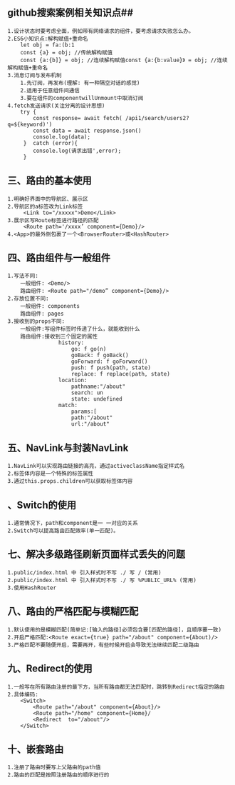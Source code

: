 ## github搜索案例相关知识点##
    1.设计状态时要考虑全面，例如带有网络请求的组件，要考虑请求失败怎么办。
    2.ES6小知识点:解构赋值+重命名
        let obj = fa:(b:1
        const {a} = obj; //传统解构赋值
        const {a:{b]} = obj; //连续解构赋值const {a:{b:value}》 = obj; //连续解构赋值+重命名
    3.消息订阅与发布机制
        1.先订阅，再发布(理解: 有一种隔空对话的感觉)
        2.适用于任意组件间通信
        3.要在组件的componentwillUnmount中取消订阅
    4.fetch发送请求(关注分离的设计思想)
        try {
            const response= await fetch( /api1/search/users2?q=${keyword)')
            const data = await response.json()
            console.log(data);
         }  catch (error){
            console.log(请求出错',error);
         }

## 三、路由的基本使用
    1.明确好界面中的导航区、展示区
    2.导航区的a标签改为Link标签
         <Link to="/xxxxx">Demo</Link>
    3.展示区写Route标签进行路径的匹配
         <Route path='/xxxx’ component={Demo}/>
    4.<App>的最外侧包裹了一个<BrowserRouter>或<HashRouter>

## 四、路由组件与一般组件
    1.写法不同:
        一般组件: <Demo/>
        路由组件: <Route path="/demo” component={Demo}/>
    2.存放位置不同:
        一般组件: components
        路由组件: pages
    3.接收到的props不同:
        一般组件:写组件标签时传递了什么，就能收到什么
        路由组件:接收到三个固定的属性
                    history:
                        go: f go(n)
                        goBack: f goBack()
                        goForward: f goForward()
                        push: f push(path, state)
                        replace: f replace(path, state) 
                    location:
                        pathname:"/about"
                        search: un
                        state: undefined
                    match:
                        params:[
                        path:"/about"
                        url:"/about"

## 五、NavLink与封装NavLink
    1.NavLink可以实现路由链接的高亮，通过activeclassName指定样式名
    2.标签体内容是一个特殊的标签属性
    3.通过this.props.children可以获取标签体内容

## 、Switch的使用
    1.通常情况下，path和component是一 一对应的关系
    2.Switch可以提高路由匹配效率(单一匹配)。


## 七、解决多级路径刷新页面样式丢失的问题
    1.public/index.html 中 引入样式时不写 ./ 写 / (常用)
    2.public/index.html 中 引入样式时不写 ./ 写 %PUBLIC_URL% (常用)
    3.使用HashRouter

## 八、路由的严格匹配与模糊匹配
    1.默认使用的是模糊匹配(简单记:[输入的路径]必须包含要[匹配的路径]，且顺序要一致)
    2.开启严格匹配:<Route exact={true} path="/about" component={About)/>
    3.严格匹配不要随便开启，需要再开，有些时候开启会导致无法继续匹配二级路由

    
## 九、Redirect的使用
    1.一般写在所有路由注册的最下方，当所有路由都无法匹配时，跳转到Redirect指定的路由
    2.具体编码:
        <Switch>
            <Route path="/about" component={About}/>
            <Route path="/home" component={Home}/   
            <Redirect  to="/about"/>
        </Switch>

## 十、嵌套路由
    1.注册了路由时要写上父路由的path值
    2.路由的匹配是按照注册路由的顺序进行的
